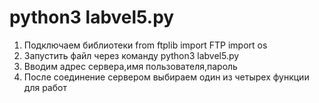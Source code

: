 # python3 labvel5.py
1. Подключаем библиотеки 
from ftplib import FTP
import os
2. Запустить файл через команду python3 labvel5.py
3. Вводим адрес сервера,имя пользователя,пароль
4. После соединение сервером выбираем один из четырех функции для работ
